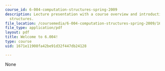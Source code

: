```yaml
---
course_id: 6-004-computation-structures-spring-2009
description: Lecture presentation with a course overview and introduction to computation
  structures.
file_location: /coursemedia/6-004-computation-structures-spring-2009/1671e11908fa42be91d32f447db24128_MIT6_004s09_lec01.pdf
file_type: application/pdf
layout: pdf
title: Welcome to 6.004!
type: course
uid: 1671e11908fa42be91d32f447db24128

---
```

None